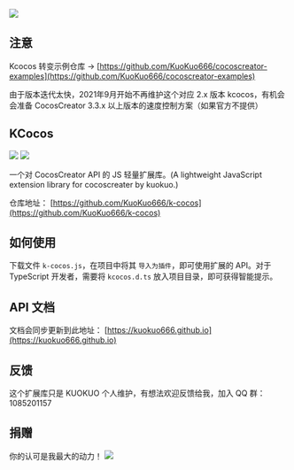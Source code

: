 ![](http://cdn.kuokuo666.com/k-cocos/kcocos.jpg)

## 注意
Kcocos 转变示例仓库 -> [https://github.com/KuoKuo666/cocoscreator-examples](https://github.com/KuoKuo666/cocoscreator-examples)

由于版本迭代太快，2021年9月开始不再维护这个对应 2.x 版本 kcocos，有机会会准备 CocosCreator 3.3.x 以上版本的速度控制方案（如果官方不提供）

## KCocos

![](http://img.shields.io/badge/CocosCreator-Ver2.x-blue.svg)
![](http://img.shields.io/badge/KCocos-Ver0.1-blue.svg)

一个对 CocosCreator API 的 JS 轻量扩展库。(A lightweight JavaScript extension library for cocoscreater by kuokuo.)

仓库地址： [https://github.com/KuoKuo666/k-cocos](https://github.com/KuoKuo666/k-cocos)

## 如何使用
下载文件 `k-cocos.js`，在项目中将其 `导入为插件`，即可使用扩展的 API。对于 TypeScript 开发者，需要将 `kcocos.d.ts` 放入项目目录，即可获得智能提示。

## API 文档
文档会同步更新到此地址： [https://kuokuo666.github.io](https://kuokuo666.github.io)

## 反馈
这个扩展库只是 KUOKUO 个人维护，有想法欢迎反馈给我，加入 QQ 群：1085201157

## 捐赠
你的认可是我最大的动力！
![](http://cdn.kuokuo666.com/ma/twoma.jpg)
